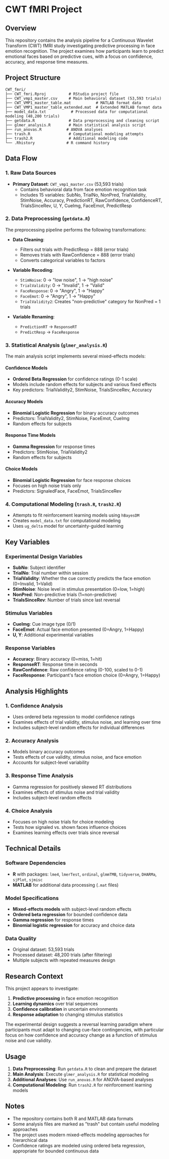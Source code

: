 # CWT fMRI Project

## Overview

This repository contains the analysis pipeline for a Continuous Wavelet Transform (CWT) fMRI study investigating predictive processing in face emotion recognition. The project examines how participants learn to predict emotional faces based on predictive cues, with a focus on confidence, accuracy, and response time measures.

## Project Structure

```
CWT_fmri/
├── CWT_fmri.Rproj          # RStudio project file
├── CWT_vmp1_master.csv     # Main behavioral dataset (53,593 trials)
├── CWT_VMP1_master_table.mat           # MATLAB format data
├── CWT_VMP1_master_table_extended.mat  # Extended MATLAB format data
├── model_data.txt           # Processed data for computational modeling (48,200 trials)
├── getdata.R               # Data preprocessing and cleaning script
├── glmer_analysis.R        # Main statistical analysis script
├── run_anovas.R           # ANOVA analyses
├── trash.R                 # Computational modeling attempts
├── trash2.R                # Additional modeling code
└── .Rhistory              # R command history
```

## Data Flow

### 1. Raw Data Sources
- **Primary Dataset**: `CWT_vmp1_master.csv` (53,593 trials)
  - Contains behavioral data from face emotion recognition task
  - Includes 15 variables: SubNo, TrialNo, NonPred, TrialValidity, StimNoise, Accuracy, PredictionRT, RawConfidence, ConfidenceRT, TrialsSinceRev, U, Y, CueImg, FaceEmot, PredictResp

### 2. Data Preprocessing (`getdata.R`)
The preprocessing pipeline performs the following transformations:

- **Data Cleaning**:
  - Filters out trials with PredictResp = 888 (error trials)
  - Removes trials with RawConfidence = 888 (error trials)
  - Converts categorical variables to factors

- **Variable Recoding**:
  - `StimNoise`: 0 → "low noise", 1 → "high noise"
  - `TrialValidity`: 0 → "Invalid", 1 → "Valid"
  - `FaceResponse`: 0 → "Angry", 1 → "Happy"
  - `FaceEmot`: 0 → "Angry", 1 → "Happy"
  - `TrialValidity2`: Creates "non-predictive" category for NonPred = 1 trials

- **Variable Renaming**:
  - `PredictionRT` → `ResponseRT`
  - `PredictResp` → `FaceResponse`

### 3. Statistical Analysis (`glmer_analysis.R`)

The main analysis script implements several mixed-effects models:

#### Confidence Models
- **Ordered Beta Regression** for confidence ratings (0-1 scale)
- Models include random effects for subjects and various fixed effects
- Key predictors: TrialValidity2, StimNoise, TrialsSinceRev, Accuracy

#### Accuracy Models
- **Binomial Logistic Regression** for binary accuracy outcomes
- Predictors: TrialValidity2, StimNoise, FaceEmot, CueImg
- Random effects for subjects

#### Response Time Models
- **Gamma Regression** for response times
- Predictors: StimNoise, TrialValidity2
- Random effects for subjects

#### Choice Models
- **Binomial Logistic Regression** for face response choices
- Focuses on high noise trials only
- Predictors: SignaledFace, FaceEmot, TrialsSinceRev

### 4. Computational Modeling (`trash.R`, `trash2.R`)
- Attempts to fit reinforcement learning models using `hBayesDM`
- Creates `model_data.txt` for computational modeling
- Uses `ug_delta` model for uncertainty-guided learning

## Key Variables

### Experimental Design Variables
- **SubNo**: Subject identifier
- **TrialNo**: Trial number within session
- **TrialValidity**: Whether the cue correctly predicts the face emotion (0=Invalid, 1=Valid)
- **StimNoise**: Noise level in stimulus presentation (0=low, 1=high)
- **NonPred**: Non-predictive trials (1=non-predictive)
- **TrialsSinceRev**: Number of trials since last reversal

### Stimulus Variables
- **CueImg**: Cue image type (0/1)
- **FaceEmot**: Actual face emotion presented (0=Angry, 1=Happy)
- **U, Y**: Additional experimental variables

### Response Variables
- **Accuracy**: Binary accuracy (0=miss, 1=hit)
- **ResponseRT**: Response time in seconds
- **RawConfidence**: Raw confidence rating (0-100, scaled to 0-1)
- **FaceResponse**: Participant's face emotion choice (0=Angry, 1=Happy)

## Analysis Highlights

### 1. Confidence Analysis
- Uses ordered beta regression to model confidence ratings
- Examines effects of trial validity, stimulus noise, and learning over time
- Includes subject-level random effects for individual differences

### 2. Accuracy Analysis
- Models binary accuracy outcomes
- Tests effects of cue validity, stimulus noise, and face emotion
- Accounts for subject-level variability

### 3. Response Time Analysis
- Gamma regression for positively skewed RT distributions
- Examines effects of stimulus noise and trial validity
- Includes subject-level random effects

### 4. Choice Analysis
- Focuses on high noise trials for choice modeling
- Tests how signaled vs. shown faces influence choices
- Examines learning effects over trials since reversal

## Technical Details

### Software Dependencies
- **R** with packages: `lme4`, `lmerTest`, `ordinal`, `glmmTMB`, `tidyverse`, `DHARMa`, `sjPlot`, `sjmisc`
- **MATLAB** for additional data processing (`.mat` files)

### Model Specifications
- **Mixed-effects models** with subject-level random effects
- **Ordered beta regression** for bounded confidence data
- **Gamma regression** for response times
- **Binomial logistic regression** for accuracy and choice data

### Data Quality
- Original dataset: 53,593 trials
- Processed dataset: 48,200 trials (after filtering)
- Multiple subjects with repeated measures design

## Research Context

This project appears to investigate:
1. **Predictive processing** in face emotion recognition
2. **Learning dynamics** over trial sequences
3. **Confidence calibration** in uncertain environments
4. **Response adaptation** to changing stimulus statistics

The experimental design suggests a reversal learning paradigm where participants must adapt to changing cue-face contingencies, with particular focus on how confidence and accuracy change as a function of stimulus noise and cue validity.

## Usage

1. **Data Preprocessing**: Run `getdata.R` to clean and prepare the dataset
2. **Main Analysis**: Execute `glmer_analysis.R` for statistical modeling
3. **Additional Analyses**: Use `run_anovas.R` for ANOVA-based analyses
4. **Computational Modeling**: Run `trash2.R` for reinforcement learning models

## Notes

- The repository contains both R and MATLAB data formats
- Some analysis files are marked as "trash" but contain useful modeling approaches
- The project uses modern mixed-effects modeling approaches for hierarchical data
- Confidence ratings are modeled using ordered beta regression, appropriate for bounded continuous data 